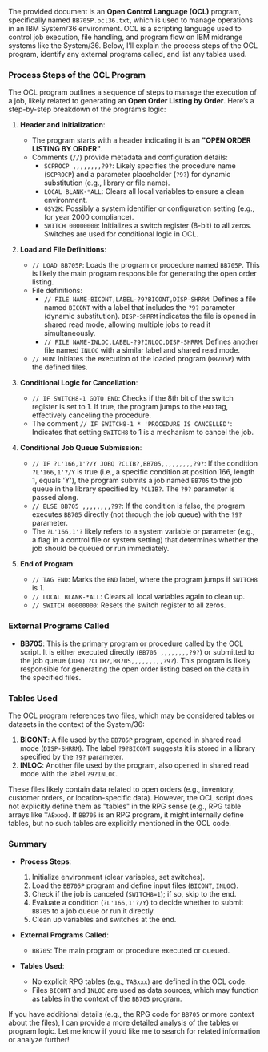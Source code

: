 The provided document is an **Open Control Language (OCL)** program, specifically named `BB705P.ocl36.txt`, which is used to manage operations in an IBM System/36 environment. OCL is a scripting language used to control job execution, file handling, and program flow on IBM midrange systems like the System/36. Below, I’ll explain the process steps of the OCL program, identify any external programs called, and list any tables used.

### Process Steps of the OCL Program

The OCL program outlines a sequence of steps to manage the execution of a job, likely related to generating an **Open Order Listing by Order**. Here’s a step-by-step breakdown of the program’s logic:

1. **Header and Initialization**:
   - The program starts with a header indicating it is an **"OPEN ORDER LISTING BY ORDER"**.
   - Comments (`//`) provide metadata and configuration details:
     - `SCPROCP ,,,,,,,,?9?`: Likely specifies the procedure name (`SCPROCP`) and a parameter placeholder (`?9?`) for dynamic substitution (e.g., library or file name).
     - `LOCAL BLANK-*ALL`: Clears all local variables to ensure a clean environment.
     - `GSY2K`: Possibly a system identifier or configuration setting (e.g., for year 2000 compliance).
     - `SWITCH 00000000`: Initializes a switch register (8-bit) to all zeros. Switches are used for conditional logic in OCL.

2. **Load and File Definitions**:
   - `// LOAD BB705P`: Loads the program or procedure named `BB705P`. This is likely the main program responsible for generating the open order listing.
   - File definitions:
     - `// FILE NAME-BICONT,LABEL-?9?BICONT,DISP-SHRRM`: Defines a file named `BICONT` with a label that includes the `?9?` parameter (dynamic substitution). `DISP-SHRRM` indicates the file is opened in shared read mode, allowing multiple jobs to read it simultaneously.
     - `// FILE NAME-INLOC,LABEL-?9?INLOC,DISP-SHRRM`: Defines another file named `INLOC` with a similar label and shared read mode.
   - `// RUN`: Initiates the execution of the loaded program (`BB705P`) with the defined files.

3. **Conditional Logic for Cancellation**:
   - `// IF SWITCH8-1 GOTO END`: Checks if the 8th bit of the switch register is set to 1. If true, the program jumps to the `END` tag, effectively canceling the procedure.
   - The comment `// IF SWITCH8-1 * 'PROCEDURE IS CANCELLED'`: Indicates that setting `SWITCH8` to 1 is a mechanism to cancel the job.

4. **Conditional Job Queue Submission**:
   - `// IF ?L'166,1'?/Y JOBQ ?CLIB?,BB705,,,,,,,,,?9?`: If the condition `?L'166,1'?/Y` is true (i.e., a specific condition at position 166, length 1, equals 'Y'), the program submits a job named `BB705` to the job queue in the library specified by `?CLIB?`. The `?9?` parameter is passed along.
   - `// ELSE BB705 ,,,,,,,,?9?`: If the condition is false, the program executes `BB705` directly (not through the job queue) with the `?9?` parameter.
   - The `?L'166,1'?` likely refers to a system variable or parameter (e.g., a flag in a control file or system setting) that determines whether the job should be queued or run immediately.

5. **End of Program**:
   - `// TAG END`: Marks the `END` label, where the program jumps if `SWITCH8` is 1.
   - `// LOCAL BLANK-*ALL`: Clears all local variables again to clean up.
   - `// SWITCH 00000000`: Resets the switch register to all zeros.

### External Programs Called

- **BB705**: This is the primary program or procedure called by the OCL script. It is either executed directly (`BB705 ,,,,,,,,?9?`) or submitted to the job queue (`JOBQ ?CLIB?,BB705,,,,,,,,,?9?`). This program is likely responsible for generating the open order listing based on the data in the specified files.

### Tables Used

The OCL program references two files, which may be considered tables or datasets in the context of the System/36:

1. **BICONT**: A file used by the `BB705P` program, opened in shared read mode (`DISP-SHRRM`). The label `?9?BICONT` suggests it is stored in a library specified by the `?9?` parameter.
2. **INLOC**: Another file used by the program, also opened in shared read mode with the label `?9?INLOC`.

These files likely contain data related to open orders (e.g., inventory, customer orders, or location-specific data). However, the OCL script does not explicitly define them as "tables" in the RPG sense (e.g., RPG table arrays like `TABxxx`). If `BB705` is an RPG program, it might internally define tables, but no such tables are explicitly mentioned in the OCL code.

### Summary

- **Process Steps**:
  1. Initialize environment (clear variables, set switches).
  2. Load the `BB705P` program and define input files (`BICONT`, `INLOC`).
  3. Check if the job is canceled (`SWITCH8=1`); if so, skip to the end.
  4. Evaluate a condition (`?L'166,1'?/Y`) to decide whether to submit `BB705` to a job queue or run it directly.
  5. Clean up variables and switches at the end.

- **External Programs Called**:
  - `BB705`: The main program or procedure executed or queued.

- **Tables Used**:
  - No explicit RPG tables (e.g., `TABxxx`) are defined in the OCL code.
  - Files `BICONT` and `INLOC` are used as data sources, which may function as tables in the context of the `BB705` program.

If you have additional details (e.g., the RPG code for `BB705` or more context about the files), I can provide a more detailed analysis of the tables or program logic. Let me know if you’d like me to search for related information or analyze further!
